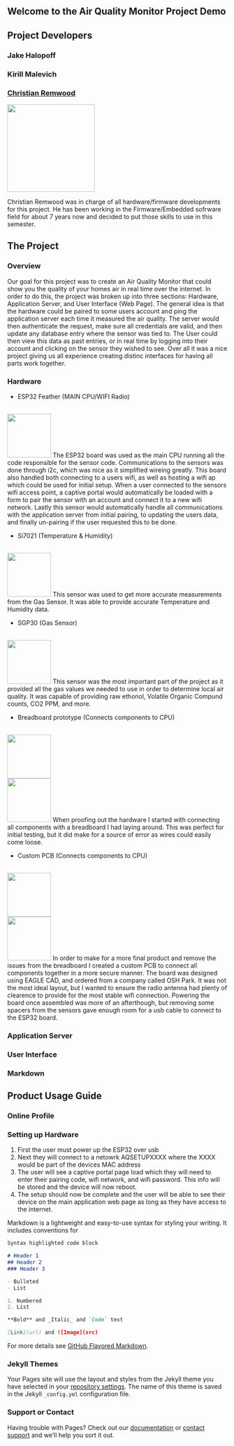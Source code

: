 ## Welcome to the Air Quality Monitor Project Demo

## Project Developers

### Jake Halopoff

### Kirill Malevich

### [Christian Remwood](https://github.com/ChristianRemwood)
<img src ="https://instagram.fboi1-1.fna.fbcdn.net/v/t51.2885-15/sh0.08/e35/s640x640/120220428_171931904531356_5192354416253353930_n.jpg?_nc_ht=instagram.fboi1-1.fna.fbcdn.net&_nc_cat=104&_nc_ohc=XwSUQFCIlW8AX_4PN0T&tp=1&oh=8dd6a293b01e79100104b9c6a50c5258&oe=5FF71F0D" width="200" height="200" />

Christian Remwood was in charge of all hardware/firmware developments for this project. He has been working in the Firmware/Embedded sofrware field for about 7 years now and decided to put those skills to use in this semester. 

## The Project

### Overview
Our goal for this project was to create an Air Quality Monitor that could show you the quality of your homes air in real time over the internet. In order to do this, the project was broken up into three sections: Hardware, Application Server, and User Interface (Web Page). The general idea is that the hardware could be paired to some users account and ping the application server each time it measured the air quality. The server would then authenticate the request, make sure all credentials are valid, and then update any database entry where the sensor was tied to. The User could then view this data as past entries, or in real time by logging into their account and clicking on the sensor they wished to see. Over all it was a nice project giving us all experience creating distinc interfaces for having all parts work together. 

### Hardware

- ESP32 Feather (MAIN CPU/WIFI Radio)

<br />
<img src ="https://cdn-shop.adafruit.com/1200x900/3405-06.jpg" width="100" height="100" />
The ESP32 board was used as the main CPU running all the code responsible for the sensor code. Communications to the sensors was done through i2c, which was nice as it simplified wireing greatly. This board also handled both connecting to a users wifi, as well as hosting a wifi ap which could be used for initial setup. When a user connected to the sensors wifi access point, a captive portal would automatically be loaded with a form to pair the sensor with an account and connect it to a new wifi network. Lastly this sensor would automatically handle all communications with the application server from initial pairing, to updating the users data, and finally un-pairing if the user requested this to be done. 


<br />

- Si7021 (Temperature & Humidity)

<br />
<img src ="https://cdn-shop.adafruit.com/1200x900/3251-04.jpg" width="100" height="100" />
This sensor was used to get more accurate measurements from the Gas Sensor. It was able to provide accurate Temperature and Humidity data. 

<br />

- SGP30 (Gas Sensor)

<br />
<img src ="https://cdn-shop.adafruit.com/1200x900/3709-03.jpg" width="100" height="100" />
This sensor was the most important part of the project as it provided all the gas values we needed to use in order to determine local air quality. It was capable of providing raw ethonol, Volatile Organic Compund counts, CO2 PPM, and more. 

<br />

- Breadboard prototype (Connects components to CPU)

<br />
<img src ="https://media.discordapp.net/attachments/747919849220735017/784868204299550760/Screenshot_20201205-124536.png" width="100" height="100" />
<br />
<img src ="https://media.discordapp.net/attachments/747919849220735017/784867736651169833/PXL_20201123_232635134.jpg" width="100" height="100" />
When proofing out the hardware I started with connecting all components with a breadboard I had laying around. This was perfect for initial testing, but it did make for a source of error as wires could easily come loose. 

<br />

- Custom PCB (Connects components to CPU)

<br />
<img src ="https://media.discordapp.net/attachments/747919849220735017/784867614131617792/20201123_161811.jpg" width="100" height="100" />
<br />
<img src ="https://media.discordapp.net/attachments/747919849220735017/784867809095188510/PXL_20201123_233023795.jpg" width="100" height="100" />
In order to make for a more final product and remove the issues from the breadboard I created a custom PCB to connect all components together in a more secure manner. The board was designed using EAGLE CAD, and ordered from a company called OSH Park. It was not the most ideal layout, but I wanted to ensure the radio antenna had plenty of clearence to provide for the most stable wifi connection. Powering the board once assembled was more of an afterthough, but removing some spacers from the sensors gave enough room for a usb cable to connect to the ESP32 board. 

### Application Server

### User Interface

### Markdown

## Product Usage Guide

### Online Profile

### Setting up Hardware 

1. First the user must power up the ESP32 over usb
2. Next they will connect to a netowrk AQSETUPXXXX where the XXXX would be part of the devices MAC address
3. The user will see a captive portal page load which they will need to enter their pairing code, wifi network, and wifi password. This info will be stored and the device will now reboot.
4. The setup should now be complete and the user will be able to see their device on the main application web page as long as they have access to the internet. 



Markdown is a lightweight and easy-to-use syntax for styling your writing. It includes conventions for

```markdown
Syntax highlighted code block

# Header 1
## Header 2
### Header 3

- Bulleted
- List

1. Numbered
2. List

**Bold** and _Italic_ and `Code` text

[Link](url) and ![Image](src)
```

For more details see [GitHub Flavored Markdown](https://guides.github.com/features/mastering-markdown/).

### Jekyll Themes

Your Pages site will use the layout and styles from the Jekyll theme you have selected in your [repository settings](https://github.com/ChristianRemwood/Senior_Design_Webpage/settings). The name of this theme is saved in the Jekyll `_config.yml` configuration file.

### Support or Contact

Having trouble with Pages? Check out our [documentation](https://docs.github.com/categories/github-pages-basics/) or [contact support](https://github.com/contact) and we’ll help you sort it out.
